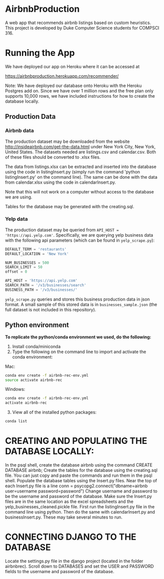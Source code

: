 # AirbnbProduction

A web app that recommends airbnb listings based on custom heuristics. This project is developed by Duke Computer Science students for COMPSCI 316.

# Running the App

We have deployed our app on Heroku where it can be accessed at 

https://airbnbproduction.herokuapp.com/recommender/

Note: We have deployed our database onto Heroku with the Heroku Postgres add on. Since we have over 1 million rows and the free plan only supports 10,000 rows, we have included instructions for how to create the database locally. 

## Production Data
### Airbnb data

The production dataset may be downloaded from the website http://insideairbnb.com/get-the-data.html under New York City, New York, United States. The datasets needed are listings.csv and calendar.csv. Both of these files should be converted to .xlsx files.

The data from listings.xlsx can be extracted and inserted into the database using the code in listingInsert.py (simply run the command 'python listingInsert.py' on the command line). The same can be done with the data from calendar.xlsx using the code in calendarInsert.py.

Note that this will not work on a computer without access to the database we are using.

Tables for the database may be generated with the creating.sql.

### Yelp data
The production dataset may be queried from `API_HOST = 'https://api.yelp.com'`. Specifically, we are querying yelp business data with the following api parameters (which can be found in `yelp_scrape.py`):

```py
DEFAULT_TERM = 'restaurants'
DEFAULT_LOCATION = 'New York'

NUM_BUSINESSES = 500
SEARCH_LIMIT = 50
offset = 0

API_HOST = 'https://api.yelp.com'
SEARCH_PATH = '/v3/businesses/search'
BUSINESS_PATH = '/v3/businesses/'
```

`yelp_scrape.py` queries and stores this business production data in json format. A small sample of this stored data is in `businesses_sample.json` (the full dataset is not included in this repository).

## Python environment
**To replicate the python/conda environment we used, do the following:**

1. Install conda/miniconda
2. Type the following on the command line to import and activate the conda environment:

Mac:

```bash
conda env create -f airbnb-rec-env.yml
source activate airbnb-rec
```

Windows:

```bash
conda env create -f airbnb-rec-env.yml
activate airbnb-rec
```

3. View all of the installed python packages:

```bash
conda list
```


# CREATING AND POPULATING THE DATABASE LOCALLY:
In the psql shell, create the database airbnb using the command
	CREATE DATABASE airbnb;
Create the tables for the database using the creating.sql file.
You can just copy and paste the commands and run them in the psql shell.
Populate the database tables using the Insert.py files.
Near the top of each Insert.py file is a line
	conn = psycopg2.connect("dbname=airbnb user=username password=password")
Change username and password to be the username and password of the database.
Make sure the Insert.py files are in the same location as the excel spreadsheets and the yelp_businesses_cleaned.pickle file.
First run the listingInsert.py file in the command line using python. Then do the same with calendarInsert.py and businessInsert.py. These may take several minutes to run.


# CONNECTING DJANGO TO THE DATABASE
Locate the settings.py file in the django project (located in the folder airbnbrec). 
Scroll down to DATABASES and set the USER and PASSWORD fields to the username and password of the database.


